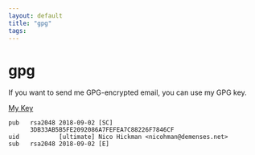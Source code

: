 ```yaml
---
layout: default
title: "gpg"
tags:
---
```

# gpg

If you want to send me GPG-encrypted email, you can use my GPG key.

[My Key](https://nicohman.github.io/pub.key)

	pub   rsa2048 2018-09-02 [SC]
	      3DB33AB5B5FE2092086A7FEFEA7C88226F7846CF
	uid           [ultimate] Nico Hickman <nicohman@demenses.net>
	sub   rsa2048 2018-09-02 [E]
